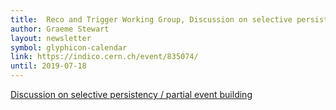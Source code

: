 ```yaml
---
title:  Reco and Trigger Working Group, Discussion on selective persistency / partial event building 17 July 2019
author: Graeme Stewart
layout: newsletter
symbol: glyphicon-calendar
link: https://indico.cern.ch/event/835074/
until: 2019-07-18
---
```

[Discussion on selective persistency / partial event building](https://indico.cern.ch/event/835074/)
